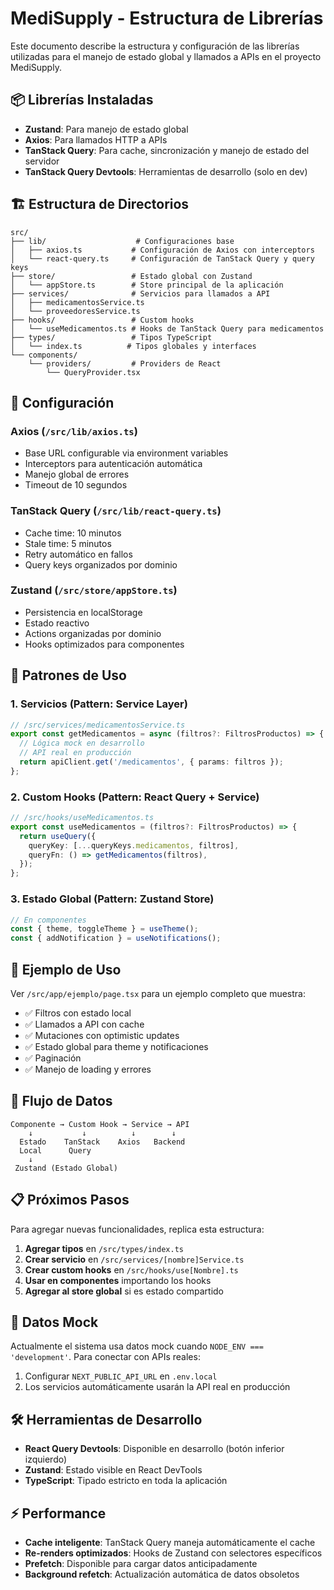 # MediSupply - Estructura de Librerías

Este documento describe la estructura y configuración de las librerías utilizadas para el manejo de estado global y llamados a APIs en el proyecto MediSupply.

## 📦 Librerías Instaladas

- **Zustand**: Para manejo de estado global
- **Axios**: Para llamados HTTP a APIs
- **TanStack Query**: Para cache, sincronización y manejo de estado del servidor
- **TanStack Query Devtools**: Herramientas de desarrollo (solo en dev)

## 🏗️ Estructura de Directorios

```
src/
├── lib/                    # Configuraciones base
│   ├── axios.ts           # Configuración de Axios con interceptors
│   └── react-query.ts     # Configuración de TanStack Query y query keys
├── store/                 # Estado global con Zustand
│   └── appStore.ts        # Store principal de la aplicación
├── services/              # Servicios para llamados a API
│   ├── medicamentosService.ts
│   └── proveedoresService.ts
├── hooks/                 # Custom hooks
│   └── useMedicamentos.ts # Hooks de TanStack Query para medicamentos
├── types/                 # Tipos TypeScript
│   └── index.ts          # Tipos globales y interfaces
└── components/
    └── providers/         # Providers de React
        └── QueryProvider.tsx
```

## 🔧 Configuración

### Axios (`/src/lib/axios.ts`)
- Base URL configurable via environment variables
- Interceptors para autenticación automática
- Manejo global de errores
- Timeout de 10 segundos

### TanStack Query (`/src/lib/react-query.ts`)
- Cache time: 10 minutos
- Stale time: 5 minutos
- Retry automático en fallos
- Query keys organizados por dominio

### Zustand (`/src/store/appStore.ts`)
- Persistencia en localStorage
- Estado reactivo
- Actions organizadas por dominio
- Hooks optimizados para componentes

## 🎯 Patrones de Uso

### 1. Servicios (Pattern: Service Layer)

```typescript
// /src/services/medicamentosService.ts
export const getMedicamentos = async (filtros?: FiltrosProductos) => {
  // Lógica mock en desarrollo
  // API real en producción
  return apiClient.get('/medicamentos', { params: filtros });
};
```

### 2. Custom Hooks (Pattern: React Query + Service)

```typescript
// /src/hooks/useMedicamentos.ts
export const useMedicamentos = (filtros?: FiltrosProductos) => {
  return useQuery({
    queryKey: [...queryKeys.medicamentos, filtros],
    queryFn: () => getMedicamentos(filtros),
  });
};
```

### 3. Estado Global (Pattern: Zustand Store)

```typescript
// En componentes
const { theme, toggleTheme } = useTheme();
const { addNotification } = useNotifications();
```

## 🚀 Ejemplo de Uso

Ver `/src/app/ejemplo/page.tsx` para un ejemplo completo que muestra:

- ✅ Filtros con estado local
- ✅ Llamados a API con cache
- ✅ Mutaciones con optimistic updates
- ✅ Estado global para theme y notificaciones
- ✅ Paginación
- ✅ Manejo de loading y errores

## 🔄 Flujo de Datos

```
Componente → Custom Hook → Service → API
    ↓           ↓          ↓        ↓
  Estado    TanStack    Axios   Backend
  Local      Query
    ↓
 Zustand (Estado Global)
```

## 📋 Próximos Pasos

Para agregar nuevas funcionalidades, replica esta estructura:

1. **Agregar tipos** en `/src/types/index.ts`
2. **Crear servicio** en `/src/services/[nombre]Service.ts`
3. **Crear custom hooks** en `/src/hooks/use[Nombre].ts`
4. **Usar en componentes** importando los hooks
5. **Agregar al store global** si es estado compartido

## 🧪 Datos Mock

Actualmente el sistema usa datos mock cuando `NODE_ENV === 'development'`. Para conectar con APIs reales:

1. Configurar `NEXT_PUBLIC_API_URL` en `.env.local`
2. Los servicios automáticamente usarán la API real en producción

## 🛠️ Herramientas de Desarrollo

- **React Query Devtools**: Disponible en desarrollo (botón inferior izquierdo)
- **Zustand**: Estado visible en React DevTools
- **TypeScript**: Tipado estricto en toda la aplicación

## ⚡ Performance

- **Cache inteligente**: TanStack Query maneja automáticamente el cache
- **Re-renders optimizados**: Hooks de Zustand con selectores específicos
- **Prefetch**: Disponible para cargar datos anticipadamente
- **Background refetch**: Actualización automática de datos obsoletos